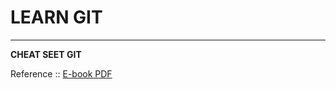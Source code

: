 # LEARN GIT 
--------------

**CHEAT SEET GIT**

Reference :: [E-book PDF](https://education.github.com/git-cheat-sheet-education.pdf) 
